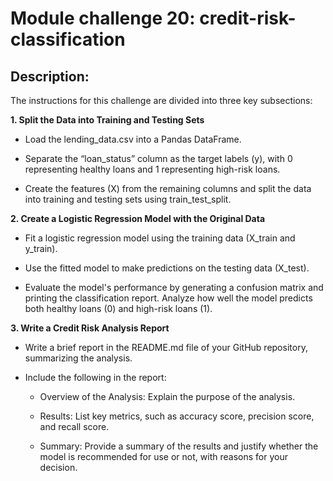 # **Module challenge 20: credit-risk-classification**
 
## Description: 

The instructions for this challenge are divided into three key subsections:

**1. Split the Data into Training and Testing Sets**

  - Load the lending_data.csv into a Pandas DataFrame.

  - Separate the “loan_status” column as the target labels (y), with 0 representing healthy loans and 1 representing high-risk loans.

  - Create the features (X) from the remaining columns and split the data into training and testing sets using train_test_split.

**2. Create a Logistic Regression Model with the Original Data**

  - Fit a logistic regression model using the training data (X_train and y_train).

  - Use the fitted model to make predictions on the testing data (X_test).

  - Evaluate the model's performance by generating a confusion matrix and printing the classification report. Analyze how well the model predicts both healthy loans (0) and high-risk loans (1).

**3. Write a Credit Risk Analysis Report**

  - Write a brief report in the README.md file of your GitHub repository, summarizing the analysis.

  - Include the following in the report:

	  - Overview of the Analysis: Explain the purpose     of the analysis.

	  - Results: List key metrics, such as accuracy score, precision score, and recall score.

	  - Summary: Provide a summary of the results and justify whether the model is recommended for use or not, with reasons for your decision.
